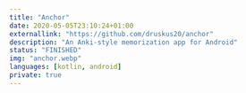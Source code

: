 ```yaml
---
title: "Anchor"
date: 2020-05-05T23:10:24+01:00
externallink: "https://github.com/druskus20/anchor" 
description: "An Anki-style memorization app for Android"
status: "FINISHED" 
img: "anchor.webp"
languages: [kotlin, android]
private: true
---
```



